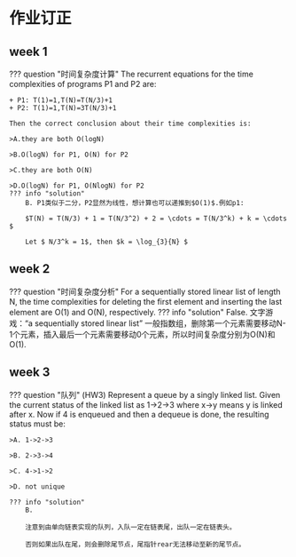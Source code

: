 # 作业订正
## week 1

??? question "时间复杂度计算"
    The recurrent equations for the time complexities of programs P1 and P2 are:

    + P1: T(1)=1,T(N)=T(N/3)+1
    + P2: T(1)=1,T(N)=3T(N/3)+1

    Then the correct conclusion about their time complexities is:
    
    >A.they are both O(logN)
    
    >B.O(logN) for P1, O(N) for P2
    
    >C.they are both O(N)
    
    >D.O(logN) for P1, O(NlogN) for P2
    ??? info "solution"
        B. P1类似于二分，P2显然为线性，想计算也可以递推到$O(1)$.例如p1:

        $T(N) = T(N/3) + 1 = T(N/3^2) + 2 = \cdots = T(N/3^k) + k = \cdots $

        Let $ N/3^k = 1$, then $k = \log_{3}{N} $

## week 2

??? question "时间复杂度分析"
    For a sequentially stored linear list of length N, the time complexities for deleting the first element and inserting the last element are O(1) and O(N), respectively.
    ??? info "solution"
        False. 文字游戏：“a sequentially stored linear list” 一般指数组，删除第一个元素需要移动N-1个元素，插入最后一个元素需要移动0个元素，所以时间复杂度分别为O(N)和O(1).

## week 3

??? question "队列"
    (HW3) Represent a queue by a singly linked list. Given the current status of the linked list as 1->2->3 where x->y means y is linked after x. Now if 4 is enqueued and then a dequeue is done, the resulting status must be:

    >A. 1->2->3
    
    >B. 2->3->4
    
    >C. 4->1->2
    
    >D. not unique  

    ??? info "solution"
        B.

        注意到由单向链表实现的队列，入队一定在链表尾，出队一定在链表头。

        否则如果出队在尾，则会删除尾节点，尾指针rear无法移动至新的尾节点。